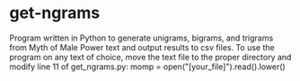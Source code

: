 # get-ngrams
Program written in Python to generate unigrams, bigrams, and trigrams from Myth of Male Power text and output results to csv files. To use the program on any text of choice, move the text file to the proper directory and modify line 11 of get_ngrams.py: momp = open("[your_file]").read().lower()
